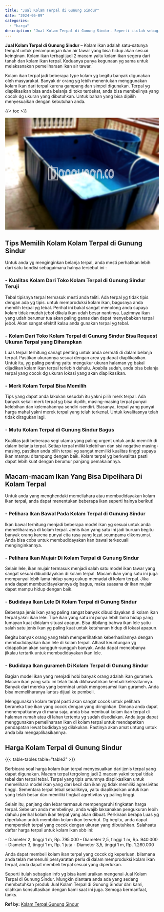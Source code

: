 ```yaml
---
title: "Jual Kolam Terpal di Gunung Sindur"
date: "2024-05-09"
categories: 
  - "harga"
description: "Jual Kolam Terpal di Gunung Sindur. Seperti itulah sebagian info yg bisa kami uraikan mengenai Jual Kolam Terpal di Gunung Sindur. Mungkin diantara anda ada..."
---
```


**Jual Kolam Terpal di Gunung Sindur** – Kolam ikan adalah satu-satunya tempat untuk penampungan ikan air tawar yang bisa hidup akan sesuai keinginan. Kolam ikan terbagi jadi 2 macam yaitu kolam ikan segera dari tanah dan kolam ikan terpal. Keduanya punya kegunaan yg sama untuk melaksanakan pemeliharaan ikan air tawar.

Kolam ikan terpal jadi beberapa type kolam yg begitu banyak digunakan oleh masyarakat. Banyak dr orang yg lebih menentukan menggunakan kolam ikan dari terpal karena gampang dan simpel digunakan. Terpal yg diaplikasikan bisa anda belanja di toko terdekat, anda bisa membelinya yang cocok dg ukuran yang dibutuhkan. Untuk bahan yang bisa dipilih menyesuaikan dengan kebutuhan anda.

{{< toc >}}

![Jual Kolam Terpal di Gunung Sindur](/images/jual-kolam-terpal-22.png)

## Tips Memilih Kolam Kolam Terpal di Gunung Sindur

Untuk anda yg menginginkan belanja terpal, anda mesti perhatikan lebih dari satu kondisi sebagaimana halnya tersebut ini :

### \- Kualitas Kolam Dari Toko Kolam Terpal di Gunung Sindur Teruji

Tebal tipisnya terpal termasuk mesti anda teliti. Ada terpal yg tidak tipis dengan ada yg tipis. untuk memproduksi kolam ikan, bagusnya anda memilih terpal yg tebal. Perihal ini bakal sangat menolong anda supaya kolam tidak mudah jebol dikala ikan udah besar nantinya. Lazimnya ikan yang udah berumur tua akan paling ganas dan dapat menyebabkan terpal jebol. Akan sangat efektif kalau anda gunakan terpal yg tebal.

### \- Kolam Dari Toko Kolam Terpal di Gunung Sindur Bisa Request Ukuran Terpal yang Diharapkan

Luas terpal terhitung sanagt penting untuk anda cermati di dalam belanja terpal. Pastikan ukurannya sesuai dengan area yg dapat diaplikasikan. Untuk itu, yg paling penting yaitu mengukur ukuran halaman yg bakal dijadikan kolam ikan terpal terlebih dahulu. Apabila sudah, anda bisa belanja terpal yang cocok dg ukuran lokasi yang akan diaplikasikan.

### \- Merk Kolam Terpal Bisa Memilih

Tips yang dapat anda lakukan sesudah itu yakni pilih merk terpal. Ada banyak sekali merk terpal yg bisa dipilih, masing-masing terpal punyai kelebihan dan kelemahannya sendiri-sendiri. Biasanya, terpal yang punyai harga mahal yakni merek terpal yang telah terkenal. Untuk kwalitasnya telah tidak diragukan lagi.

### \- Mutu Kolam Terpal di Gunung Sindur Bagus

Kualitas jadi beberapa segi utama yang paling urgent untuk anda memilih di dalam belanja terpal. Setiap terpal miliki kelebihan dan sisi negative masing-masing, pastikan anda pilih terpal yg sangat memiliki kualitas tinggi supaya ikan mampu ditampung dengan baik. Kolam terpal yg berkwalitas pasti dapat lebih kuat dengan berumur panjang pemakaiannya.

## Macam-macam Ikan Yang Bisa Dipelihara Di Kolam Terpal

Untuk anda yang menghendaki memeliahara atau membudidayakan kolam ikan terpal, anda dapat menentukan beberapa ikan seperti halnya berikut!

### \- Pelihara Ikan Bawal Pada Kolam Terpal di Gunung Sindur

Ikan bawal terhitung menjadi beberapa model ikan yg sesuai untuk anda memeliharanya di kolam terpal. Jenis ikan yang satu ini jadi buruan begitu banyak orang karena punyai cita rasa yang lezat seumpama dikonsumsi. Anda bisa coba untuk membudidayakan kan bawal terkecuali menginginkannya.

### \- Pelihara Ikan Mujair Di Kolam Terpal di Gunung Sindur

Selain lele, ikan mujair termasuk menjadi salah satu model ikan tawar yang sangat sesuai dibudidayakan di kolam terpal. Macam ikan yang satu ini juga mempunyai lebih lama hidup yang cukup memadai di kolam terpal. Jika anda dapat membudidayakannya dg bagus, maka suasana dr ikan mujair dapat mampu hidup dengan baik.

### \- Budidaya Ikan Lele Di Kolam Terpal di Gunung Sindur

Beberapa jenis ikan yang paling sangat banyak dibudidayakan di kolam ikan terpal yakni ikan lele. Tipe ikan yang satu ini punya lebih lama hidup yang lumayan kuat didalam situasi apapun. Bisa dibilang bahwa ikan lele yaitu salah satu jenis ikan yg paling kuat untuk ketahanan hidup di lokasi apapun.

Begitu banyak orang yang telah memperlihatkan keberhasilannya dengan membudidayakan ikan lele di kolam terpal. Alhasil keuntungan yg didapatkan akan sungguh-sungguh banyak. Anda dapat mencobanya jikalau tertarik untuk membudidayakan ikan lele.

### \- Budidaya Ikan gurameh Di Kolam Terpal di Gunung Sindur

Bagian model ikan yang menjadi hobi banyak orang adalah ikan gurameh. Macam ikan yang satu ini telah tidak dikhawatirkan kembali kelezatannya. Banyak dari mereka yang berminat untuk mengonsumsi ikan gurameh. Anda bisa memeliharanya lantas dijual ke pembeli.

Menggunakan kolam terpal pasti akan sangat cocok untuk pelihara beraneka tipe ikan yang cocok dengan yang diinginkan. Dimana anda dapat menempatkannya di mana saja, anda bisa membuat kolam ikan terpal di halaman rumah atau di lahan tertentu yg sudah disediakan. Anda juga dapat menggunakan pemeliharaan ikan di kolam terpal untuk mendapatkan pendapatan lewat budidaya yg dilakukan. Pastinya akan amat untung untuk anda bila mengaplikasikannya.

## Harga Kolam Terpal di Gunung Sindur

{{< table-tables table="table2" >}}

Berbicara soal harga kolam ikan terpal menyesuaikan dari jenis terpal yang dapat digunakan. Macam terpal tergolong jadi 2 macam yakni terpal tidak tebal dan terpal tebal. Terpal yang tipis umumnya diaplikasikan untuk memelihara model ikan yang dari kecil dan ikan yg tidak memiliki agresivitas tinggi. Sementara terpal tebal sebaliknya, yaitu diaplikasikan untuk ikan yang telah besar dan memiliki tingkat agretivitas yg paling tinggi.

Selain itu, panjang dan lebar termasuk mempengaruhi tingkatan harga terpal. Sebelum anda membelinya, anda wajib laksanakan pengukuran lebih dahulu perihal kolam ikan terpal yang akan dibuat. Perkiraan berapa Luas yg diperlukan untuk membikin kolam ikan tersebut. Dg begitu, anda dapat memperoleh terpal yang cocok dengan ukuran yang dibutuhkan. Salahsatu daftar harga terpal untuk kolam ikan sbb ini:

\- Diameter 2, tinggi 1 m, Rp. 795.000 - Diameter 2,5, tinggi 1 m, Rp. 940.000 - Diameter 3, tinggi 1 m, Rp. 1 juta - Diameter 3,5, tinggi 1 m, Rp. 1.260.000

Anda dapat membeli kolam ikan terpal yang cocok dg keperluan. bilamana anda telah memenuhi persyaratan perlu di dalam memproduksi kolam ikan terpal, anda dapat membeli terpal sesuai yang diperlukan.

Seperti itulah sebagian info yg bisa kami uraikan mengenai Jual Kolam Terpal di Gunung Sindur. Mungkin diantara anda ada yang sedang membutuhkan produk Jual Kolam Terpal di Gunung Sindur dari kami, silahkan konsultasikan dengan kami saat ini juga. Semoga bermanfaat, tanks.

**Ref by:** [Kolam Terpal Gunung Sindur](https://id.wikipedia.org/wiki/Kolam)
